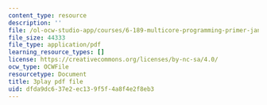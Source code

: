 ```yaml
---
content_type: resource
description: ''
file: /ol-ocw-studio-app/courses/6-189-multicore-programming-primer-january-iap-2007/dfda9dc637e2ec139f5f4a8f4e2f8eb3_xDnq_b2784c.pdf
file_size: 44333
file_type: application/pdf
learning_resource_types: []
license: https://creativecommons.org/licenses/by-nc-sa/4.0/
ocw_type: OCWFile
resourcetype: Document
title: 3play pdf file
uid: dfda9dc6-37e2-ec13-9f5f-4a8f4e2f8eb3
---
```


